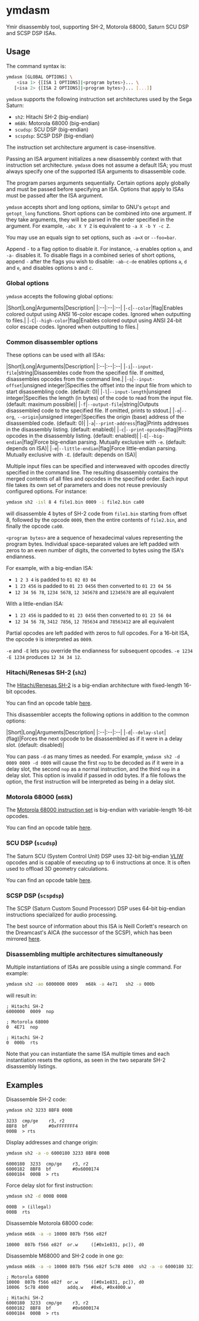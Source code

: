 # ymdasm
Ymir disassembly tool, supporting SH-2, Motorola 68000, Saturn SCU DSP and SCSP DSP ISAs.



## Usage

The command syntax is:

```sh
ymdasm [GLOBAL OPTIONS] \
    <isa 1> {[ISA 1 OPTIONS]|<program bytes>}... \
   [<isa 2> {[ISA 2 OPTIONS]|<program bytes>}... [...]]
```

`ymdasm` supports the following instruction set architectures used by the Sega Saturn:
- `sh2`: Hitachi SH-2 (big-endian)
- `m68k`: Motorola 68000 (big-endian)
- `scudsp`: SCU DSP (big-endian)
- `scspdsp`: SCSP DSP (big-endian)

The instruction set architecture argument is case-insensitive.

Passing an ISA argument initializes a new disassembly context with that instruction set architecture.
`ymdasm` does not assume a default ISA; you must always specify one of the supported ISA arguments to disassemble code.

The program parses arguments sequentially. Certain options apply globally and must be passed before specifying an ISA.
Options that apply to ISAs must be passed after the ISA argument.

`ymdasm` accepts short and long options, similar to GNU's `getopt` and `getopt_long` functions. Short options can be
combined into one argument. If they take arguments, they will be parsed in the order specified in the argument. For
example, `-abc X Y Z` is equivalent to `-a X -b Y -c Z`.

You may use an equals sign to set options, such as `-a=X` or `--foo=bar`.

Append `-` to a flag option to disable it. For instance, `-a` enables option `a`, and `-a-` disables it. To disable
flags in a combined series of short options, append `-` after the flags you wish to disable: `-ab-c-de` enables
options `a`, `d` and `e`, and disables options `b` and `c`.



### Global options

`ymdasm` accepts the following global options:

|Short|Long|Arguments|Description|
|:--|:--|:--|
|`-c`|`--color`|flag|Enables colored output using ANSI 16-color escape codes. Ignored when outputting to files.|
|`-C`|`--high-color`|flag|Enables colored output using ANSI 24-bit color escape codes. Ignored when outputting to files.|



### Common disassembler options

These options can be used with all ISAs:

|Short|Long|Arguments|Description|
|:--|:--|:--|
|`-i`|`--input-file`|string|Disassembles code from the specified file. If omitted, disassembles opcodes from the command line.|
|`-s`|`--input-offset`|unsigned integer|Specifies the offset into the input file from which to start disassembling code. (default: 0)|
|`-l`|`--input-length`|unsigned integer|Specifies the length (in bytes) of the code to read from the input file. (default: maximum possible)|
|`-f`|`--output-file`|string|Outputs disassembled code to the specified file. If omitted, prints to stdout.|
|`-o`|`--org`, `--origin`|unsigned integer|Specifies the origin (base) address of the disassembled code. (default: 0)|
|`-a`|`--print-address`|flag|Prints addresses in the disassembly listing. (default: enabled)|
|`-c`|`--print-opcodes`|flag|Prints opcodes in the disassembly listing. (default: enabled)|
|`-E`|`--big-endian`|flag|Force big-endian parsing. Mutually exclusive with `-e`. (default: depends on ISA)|
|`-e`|`--little-endian`|flag|Force little-endian parsing. Mutually exclusive with `-E`. (default: depends on ISA)|

Multiple input files can be specified and interweaved with opcodes directly specified in the command line. The resulting
disassembly contains the merged contents of all files and opcodes in the specified order. Each input file takes its own
set of parameters and does not reuse previously configured options. For instance:
```sh
ymdasm sh2 -isl 8 4 file1.bin 0009 -i file2.bin ca00
```
will disassemble 4 bytes of SH-2 code from `file1.bin` starting from offset 8, followed by the opcode `0009`, then the
entire contents of `file2.bin`, and finally the opcode `ca00`.

`<program bytes>` are a sequence of hexadecimal values representing the program bytes. Individual space-separated values
are left padded with zeros to an even number of digits, the converted to bytes using the ISA's endianness.

For example, with a big-endian ISA:
- `1 2 3 4` is padded to `01 02 03 04`
- `1 23 456` is padded to `01 23 0456` then converted to `01 23 04 56`
- `12 34 56 78`, `1234 5678`, `12 345678` and `12345678` are all equivalent

With a little-endian ISA:
- `1 23 456` is padded to `01 23 0456` then converted to `01 23 56 04`
- `12 34 56 78`, `3412 7856`, `12 785634` and `78563412` are all equivalent

Partial opcodes are left padded with zeros to full opcodes. For a 16-bit ISA, the opcode `9` is interpreted as `0009`.

`-e` and `-E` lets you override the endianness for subsequent opcodes. `-e 1234 -E 1234` produces `12 34 34 12`.



### Hitachi/Renesas SH-2 (`sh2`)

The [Hitachi/Renesas SH-2](https://en.wikipedia.org/wiki/SuperH) is a big-endian architecture with fixed-length 16-bit
opcodes.

You can find an opcode table [here](https://shared-ptr.com/sh_insns.html).

This disassembler accepts the following options in addition to the common options:

|Short|Long|Arguments|Description|
|:--|:--|:--|
|`-d`|`--delay-slot`|(flag)|Forces the next opcode to be disassembled as if it were in a delay slot. (default: disabled)|

You can pass `-d` as many times as needed. For example, `ymdasm sh2 -d 0009 0009 -d 0009` will cause the first `nop` to
be decoded as if it were in a delay slot, the second `nop` as a normal instruction, and the third `nop` in a delay slot.
This option is invalid if passed in odd bytes. If a file follows the option, the first instruction will be interpreted
as being in a delay slot.



### Motorola 68000 (`m68k`)

The [Motorola 68000 instruction set](https://en.wikipedia.org/wiki/Motorola_68000) is big-endian with variable-length
16-bit opcodes.

You can find an opcode table [here](http://goldencrystal.free.fr/M68kOpcodes-v2.3.pdf).



### SCU DSP (`scudsp`)

The Saturn SCU (System Control Unit) DSP uses 32-bit big-endian [VLIW](https://en.wikipedia.org/wiki/Very_long_instruction_word)
opcodes and is capable of executing up to 6 instructions at once. It is often used to offload 3D geometry calculations.

You can find an opcode table [here](https://github.com/srg320/Saturn_hw/blob/main/SCU/SCU%20DSP.xlsx).



### SCSP DSP (`scspdsp`)

The SCSP (Saturn Custom Sound Processor) DSP uses 64-bit big-endian instructions specialized for audio processing.

The best source of information about this ISA is Neill Corlett's research on the Dreamcast's AICA (the successor of the
SCSP), which has been mirrored [here](https://raw.githubusercontent.com/Senryoku/dreamcast-docs/refs/heads/master/AICA/DOCS/myaica.txt).



### Disassembling multiple architectures simultaneously

Multiple instantiations of ISAs are possible using a single command. For example:

```sh
ymdasm sh2 -ao 6000000 0009   m68k -a 4e71   sh2 -a 000b
```
will result in:
```
; Hitachi SH-2
6000000  0009  nop

; Motorola 68000
0  4E71  nop

; Hitachi SH-2
0  000b  rts
```

Note that you can instantiate the same ISA multiple times and each instantiation resets the options, as seen in the two
separate SH-2 disassembly listings.



## Examples

Disassemble SH-2 code:
```sh
ymdasm sh2 3233 8BF8 000B
```
```
3233  cmp/ge    r3, r2
8BF8  bf        #0xFFFFFFF4
000B  > rts
```

Display addresses and change origin:
```sh
ymdasm sh2 -a -o 6000180 3233 8BF8 000B
```
```
6000180  3233  cmp/ge    r3, r2
6000182  8BF8  bf        #0x6000174
6000184  000B  > rts
```

Force delay slot for first instruction:
```sh
ymdasm sh2 -d 000B 000B
```
```
000B  > (illegal)
000B  rts
```

Disassemble Motorola 68000 code:
```sh
ymdasm m68k -a -o 10000 807b f566 e82f
```
```
10000  807b f566 e82f  or.w     ([#0x1e831, pc]), d0
```

Disassemble M68000 and SH-2 code in one go:
```sh
ymdasm m68k -a -o 10000 807b f566 e82f 5c78 4000  sh2 -a -o 6000180 3233 8BF8 000B
```
```
; Motorola 68000
10000  807b f566 e82f  or.w     ([#0x1e831, pc]), d0
10006  5c78 4000       addq.w   #0x6, #0x4000.w

; Hitachi SH-2
6000180  3233  cmp/ge    r3, r2
6000182  8BF8  bf        #0x6000174
6000184  000B  > rts
```
